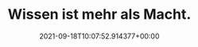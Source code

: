 ---
date: '2021-09-18T10:07:52.914377+00:00'
found_at: '2014-12-05'
found_url: http://www.wick.de/gesundheits-ecke/schuetzen/tipps-gegen-erkaltung-und-grippe/
title: Wissen ist mehr als Macht.
---